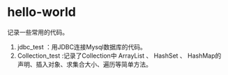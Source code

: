 # hello-world
记录一些常用的代码。

1. jdbc_test ：用JDBC连接Mysql数据库的代码。
2. Collection_test :记录了Collection中 ArrayList 、 HashSet 、 HashMap的声明、插入对象、求集合大小、遍历等简单方法。
